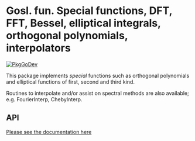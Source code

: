 # Gosl. fun. Special functions, DFT, FFT, Bessel, elliptical integrals, orthogonal polynomials, interpolators

[![PkgGoDev](https://pkg.go.dev/badge/github.com/cpmech/gosl/fun)](https://pkg.go.dev/github.com/cpmech/gosl/fun)

This package implements _special_ functions such as orthogonal polynomials and elliptical functions
of first, second and third kind.

Routines to interpolate and/or assist on spectral methods are also available; e.g. FourierInterp,
ChebyInterp.

## API

[Please see the documentation here](https://pkg.go.dev/github.com/cpmech/gosl/fun)
